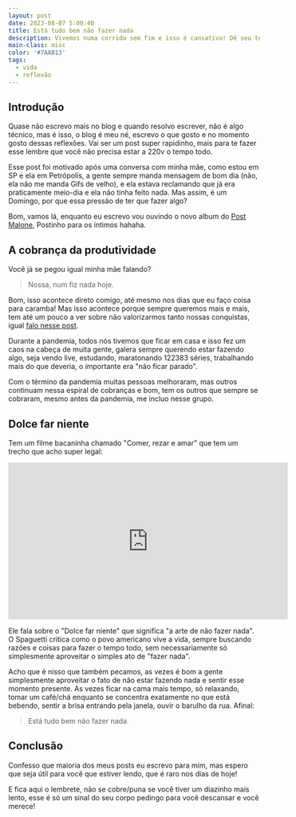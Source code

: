 ```yaml
---
layout: post
date: 2023-08-07 5:00:40
title: Está tudo bem não fazer nada
description: Vivemos numa corrida sem fim e isso é cansativo! Dê seu tempo!
main-class: misc
color: '#7AAB13'
tags:
  - vida
  - reflexão
---
```


## Introdução

Quase não escrevo mais no blog e quando resolvo escrever, não é algo técnico, mas é isso, o blog é meu né, escrevo o que gosto e no momento gosto dessas reflexões. Vai ser um post super rapidinho, mais para te fazer esse lembre que você não precisa estar a 220v o tempo todo.

Esse post foi motivado após uma conversa com minha mãe, como estou em SP e ela em Petrópolis, a gente sempre manda mensagem de bom dia (não, ela não me manda Gifs de velho), e ela estava reclamando que já era praticamente meio-dia e ela não tinha feito nada. Mas assim, é um Domingo, por que essa pressão de ter que fazer algo?

Bom, vamos lá, enquanto eu escrevo vou ouvindo o novo album do [Post Malone](https://open.spotify.com/album/1F9LY06gadScF4g3g3BrDC?si=EQzh8ovARuqH4Oz0Ezmm5A), Postinho para os íntimos hahaha.

## A cobrança da produtividade

Você já se pegou igual minha mãe falando?

> Nossa, num fiz nada hoje.

Bom, isso acontece direto comigo, até mesmo nos dias que eu faço coisa para caramba! Mas isso acontece porque sempre queremos mais e mais, tem até um pouco a ver sobre não valorizarmos tanto nossas conquistas, igual [falo nesse post](https://willianjusten.com.br/valorize-suas-conquistas).

Durante a pandemia, todos nós tivemos que ficar em casa e isso fez um caos na cabeça de muita gente, galera sempre querendo estar fazendo algo, seja vendo live, estudando, maratonando 122383 séries, trabalhando mais do que deveria, o importante era "não ficar parado".

Com o término da pandemia muitas pessoas melhoraram, mas outros continuam nessa espiral de cobranças e bom, tem os outros que sempre se cobraram, mesmo antes da pandemia, me incluo nesse grupo.

## Dolce far niente

Tem um filme bacaninha chamado "Comer, rezar e amar" que tem um trecho que acho super legal:

<iframe width="560" height="315" src="https://www.youtube.com/embed/0enmN4UBjC8" title="YouTube video player" frameborder="0" allow="accelerometer; autoplay; clipboard-write; encrypted-media; gyroscope; picture-in-picture; web-share" allowfullscreen></iframe>

Ele fala sobre o "Dolce far niente" que significa "a arte de não fazer nada". O Spaguetti critica como o povo americano vive a vida, sempre buscando razões e coisas para fazer o tempo todo, sem necessariamente só simplesmente aproveitar o simples ato de "fazer nada".

Acho que é nisso que também pecamos, as vezes é bom a gente simplesmente aproveitar o fato de não estar fazendo nada e sentir esse momento presente. As vezes ficar na cama mais tempo, só relaxando, tomar um café/chá enquanto se concentra exatamente no que está bebendo, sentir a brisa entrando pela janela, ouvir o barulho da rua. Afinal:

> Está tudo bem não fazer nada

## Conclusão

Confesso que maioria dos meus posts eu escrevo para mim, mas espero que seja útil para você que estiver lendo, que é raro nos dias de hoje!

E fica aqui o lembrete, não se cobre/puna se você tiver um diazinho mais lento, esse é só um sinal do seu corpo pedingo para você descansar e você merece!
